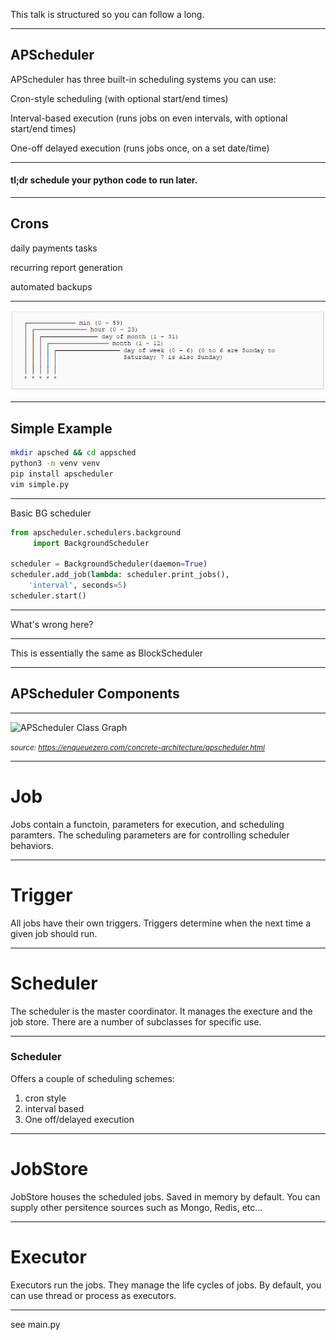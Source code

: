 This talk is structured so you can follow a long.

---

## APScheduler


APScheduler has three built-in scheduling systems you can use:

Cron-style scheduling (with optional start/end times)

Interval-based execution (runs jobs on even intervals, with optional start/end times)

One-off delayed execution (runs jobs once, on a set date/time)


---


#### tl;dr schedule your python code to run later.

---


## Crons

daily payments tasks

recurring report generation

automated backups

---


![ct](crontab.png)


---

## Simple Example

```sh
mkdir apsched && cd appsched
python3 -m venv venv
pip install apscheduler
vim simple.py
```

---

Basic BG scheduler

```python
from apscheduler.schedulers.background 
     import BackgroundScheduler

scheduler = BackgroundScheduler(daemon=True)
scheduler.add_job(lambda: scheduler.print_jobs(), 
    'interval', seconds=5)
scheduler.start()
```
---


What's wrong here?

---


This is essentially the same as BlockScheduler


---


## APScheduler Components

---


![APScheduler Class Graph](https://enqueuezero.com/static/images/apscheduler-oo.png)

<em><small>source: https://enqueuezero.com/concrete-architecture/apscheduler.html</small></em>

---

# Job

Jobs contain a functoin, parameters for execution, and scheduling paramters.
The scheduling parameters are for controlling scheduler behaviors.

---

# Trigger

All jobs have their own triggers. Triggers determine when the next time a given job should run. 

---

# Scheduler

The scheduler is the master coordinator. It manages the execture and the job store. There are a number of subclasses for specific use.


---

### Scheduler

Offers a couple of scheduling schemes:

1. cron style
2. interval based
3. One off/delayed execution

---

# JobStore
JobStore houses the scheduled jobs. Saved in memory by default. You can supply other persitence sources such as Mongo, Redis, etc...


---

# Executor
Executors run the jobs. They manage the life cycles of jobs. By default, you can use thread or process as executors.



---

see main.py